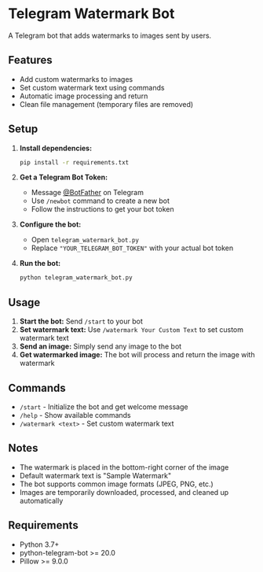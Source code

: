 # Telegram Watermark Bot

A Telegram bot that adds watermarks to images sent by users.

## Features

- Add custom watermarks to images
- Set custom watermark text using commands
- Automatic image processing and return
- Clean file management (temporary files are removed)

## Setup

1. **Install dependencies:**
   ```bash
   pip install -r requirements.txt
   ```

2. **Get a Telegram Bot Token:**
   - Message [@BotFather](https://t.me/botfather) on Telegram
   - Use `/newbot` command to create a new bot
   - Follow the instructions to get your bot token

3. **Configure the bot:**
   - Open `telegram_watermark_bot.py`
   - Replace `"YOUR_TELEGRAM_BOT_TOKEN"` with your actual bot token

4. **Run the bot:**
   ```bash
   python telegram_watermark_bot.py
   ```

## Usage

1. **Start the bot:** Send `/start` to your bot
2. **Set watermark text:** Use `/watermark Your Custom Text` to set custom watermark text
3. **Send an image:** Simply send any image to the bot
4. **Get watermarked image:** The bot will process and return the image with watermark

## Commands

- `/start` - Initialize the bot and get welcome message
- `/help` - Show available commands
- `/watermark <text>` - Set custom watermark text

## Notes

- The watermark is placed in the bottom-right corner of the image
- Default watermark text is "Sample Watermark"
- The bot supports common image formats (JPEG, PNG, etc.)
- Images are temporarily downloaded, processed, and cleaned up automatically

## Requirements

- Python 3.7+
- python-telegram-bot >= 20.0
- Pillow >= 9.0.0
